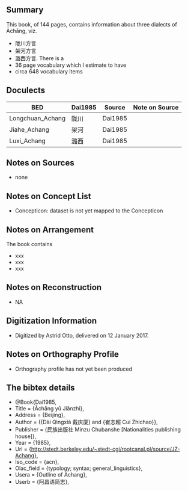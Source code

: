 ## Summary

This book, of 144 pages, 
contains information about three dialects of Āchāng, viz. 
* 陇川方言
* 架河方言
* 潞西方言. 
There is a
* 36 page vocabulary 
which I estimate to have 
* circa 648 vocabulary items

## Doculects

BED | Dai1985 |  Source | Note on Source
--- | --- | --- | --- 
Longchuan_Achang |  陇川 | Dai1985 | 
Jiahe_Achang | 架河 | Dai1985 |
Luxi_Achang | 潞西 | Dai1985 |

## Notes on Sources

* none 

## Notes on Concept List

* Concepticon: dataset is not yet mapped to the Concepticon

## Notes on Arrangement

The book contains

* xxx
* xxx
* xxx 

## Notes on Reconstruction

* NA

## Digitization Information

* Digitized by Astrid Otto, delivered on 12 January 2017.

## Notes on Orthography Profile

* Orthography profile has not yet been produced

## The bibtex details

* @Book{Dai1985,
* Title                    = {Āchāng yǔ Jiǎnzhì},
* Address                  = {Beijing},
* Author                   = {{Dài Qìngxià 戴庆厦} and {崔志超 Cui Zhichao}},
* Publisher                = {民族出版社 Minzu Chubanshe [Nationalities publishing house]},
* Year                     = {1985},
* Url                      = {http://stedt.berkeley.edu/~stedt-cgi/rootcanal.pl/source/JZ-Achang},
* Iso_code                 = {acn},
* Olac_field               = {typology; syntax; general_linguistics},
* Usera                    = {Outline of Achang},
* Userb                    = {阿昌语简志},
